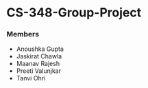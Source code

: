 # CS-348-Group-Project

### Members

- Anoushka Gupta
- Jaskirat Chawla
- Maanav Rajesh
- Preeti Valunjkar
- Tanvi Ohri
